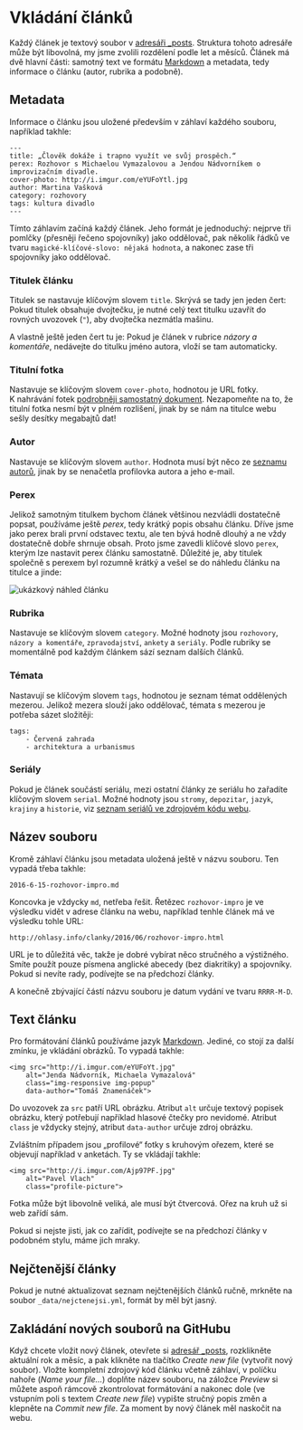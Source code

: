 # Vkládání článků

Každý článek je textový soubor v [adresáři \_posts](https://github.com/Ohlasy/web/tree/gh-pages/_posts). Struktura tohoto adresáře může být libovolná, my jsme zvolili rozdělení podle let a měsíců. Článek má dvě hlavní části: samotný text ve formátu [Markdown](https://github.com/Ohlasy/redakce/blob/master/markdown.md) a metadata, tedy informace o článku (autor, rubrika a podobně).

## Metadata

Informace o článku jsou uložené především v záhlaví každého souboru, například takhle:

    ---
    title: „Člověk dokáže i trapno využít ve svůj prospěch.“
    perex: Rozhovor s Michaelou Vymazalovou a Jendou Nádvorníkem o improvizačním divadle.
    cover-photo: http://i.imgur.com/eYUFoYtl.jpg
    author: Martina Vašková
    category: rozhovory
    tags: kultura divadlo
    ---

Tímto záhlavím začíná každý článek. Jeho formát je jednoduchý: nejprve tři pomlčky (přesněji řečeno spojovníky) jako oddělovač, pak několik řádků ve tvaru `magické-klíčové-slovo: nějaká hodnota`, a nakonec zase tři spojovníky jako oddělovač.

### Titulek článku

Titulek se nastavuje klíčovým slovem `title`. Skrývá se tady jen jeden čert: Pokud titulek obsahuje dvojtečku, je nutné celý text titulku uzavřít do rovných uvozovek (`"`), aby dvojtečka nezmátla mašinu.

A vlastně ještě jeden čert tu je: Pokud je článek v rubrice *názory a komentáře*, nedávejte do titulku jméno autora, vloží se tam automaticky.

### Titulní fotka

Nastavuje se klíčovým slovem `cover-photo`, hodnotou je URL fotky. K nahrávání fotek [podrobněji samostatný dokument](https://github.com/Ohlasy/redakce/blob/master/vkladani-fotografii.md). Nezapomeňte na to, že titulní fotka nesmí být v plném rozlišení, jinak by se nám na titulce webu sešly desítky megabajtů dat!

### Autor

Nastavuje se klíčovým slovem `author`. Hodnota musí být něco ze [seznamu autorů](https://github.com/Ohlasy/web/blob/gh-pages/_data/autori.yml), jinak by se nenačetla profilovka autora a jeho e-mail.

### Perex

Jelikož samotným titulkem bychom článek většinou nezvládli dostatečně popsat, používáme ještě _perex_, tedy krátký popis obsahu článku. Dříve jsme jako perex brali první odstavec textu, ale ten bývá hodně dlouhý a ne vždy dostatečně dobře shrnuje obsah. Proto jsme zavedli klíčové slovo `perex`, kterým lze nastavit perex článku samostatně. Důležité je, aby titulek společně s perexem byl rozumně krátký a vešel se do náhledu článku na titulce a jinde:

![ukázkový náhled článku](http://i.imgur.com/Eqp4kiv.png)

### Rubrika

Nastavuje se klíčovým slovem `category`. Možné hodnoty jsou `rozhovory`, `názory a komentáře`, `zpravodajství`, `ankety` a `seriály`. Podle rubriky se momentálně pod každým článkem sází seznam dalších článků.

### Témata

Nastavují se klíčovým slovem `tags`, hodnotou je seznam témat oddělených mezerou. Jelikož mezera slouží jako oddělovač, témata s mezerou je potřeba sázet složitěji:

    tags:
        - Červená zahrada
        - architektura a urbanismus

### Seriály

Pokud je článek součástí seriálu, mezi ostatní články ze seriálu ho zařadíte klíčovým slovem `serial`. Možné hodnoty jsou `stromy`, `depozitar`, `jazyk`, `krajiny` a `historie`, viz [seznam seriálů ve zdrojovém kódu webu](https://github.com/Ohlasy/web/tree/gh-pages/_includes/serials).

## Název souboru

Kromě záhlaví článku jsou metadata uložená ještě v názvu souboru. Ten vypadá třeba takhle:

    2016-6-15-rozhovor-impro.md

Koncovka je vždycky `md`, netřeba řešit. Řetězec `rozhovor-impro` je ve výsledku vidět v adrese článku na webu, například tenhle článek má ve výsledku tohle URL:

    http://ohlasy.info/clanky/2016/06/rozhovor-impro.html

URL je to důležitá věc, takže je dobré vybírat něco stručného a výstižného. Smíte použít pouze písmena anglické abecedy (bez diakritiky) a spojovníky. Pokud si nevíte rady, podívejte se na předchozí články.

A konečně zbývající částí názvu souboru je datum vydání ve tvaru `RRRR-M-D`.

## Text článku

Pro formátování článků používáme jazyk [Markdown](https://github.com/Ohlasy/redakce/blob/master/markdown.md). Jediné, co stojí za další zmínku, je vkládání obrázků. To vypadá takhle:

    <img src="http://i.imgur.com/eYUFoYt.jpg"
        alt="Jenda Nádvorník, Michaela Vymazalová"
        class="img-responsive img-popup"
        data-author="Tomáš Znamenáček">

Do uvozovek za `src` patří URL obrázku. Atribut `alt` určuje textový popisek obrázku, který potřebují například hlasové čtečky pro nevidomé. Atribut `class` je vždycky stejný, atribut `data-author` určuje zdroj obrázku.

Zvláštním případem jsou „profilové“ fotky s kruhovým ořezem, které se objevují například v anketách. Ty se vkládají takhle:

    <img src="http://i.imgur.com/Ajp97PF.jpg"
        alt="Pavel Vlach"
        class="profile-picture">
        
Fotka může být libovolně veliká, ale musí být čtvercová. Ořez na kruh už si web zařídí sám.

Pokud si nejste jisti, jak co zařídit, podívejte se na předchozí články v podobném stylu, máme jich mraky.

## Nejčtenější články

Pokud je nutné aktualizovat seznam nejčtenějších článků ručně, mrkněte na soubor `_data/nejctenejsi.yml`, formát by měl být jasný.

## Zakládání nových souborů na GitHubu

Když chcete vložit nový článek, otevřete si [adresář \_posts](https://github.com/Ohlasy/web/tree/gh-pages/_posts), rozklikněte aktuální rok a měsíc, a pak klikněte na tlačítko _Create new file_ (vytvořit nový soubor). Vložte kompletní zdrojový kód článku včetně záhlaví, v políčku nahoře (_Name your file…_) doplňte název souboru, na záložce _Preview_ si můžete aspoň rámcově zkontrolovat formátování a nakonec dole (ve vstupním poli s textem _Create new file_) vypište stručný popis změn a klepněte na _Commit new file_. Za moment by nový článek měl naskočit na webu.
